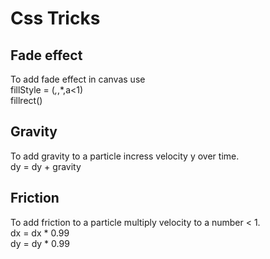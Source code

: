 # Css Tricks
## Fade effect
To add fade effect in canvas use\
fillStyle = (*,*,*,a<1)\
fillrect()
## Gravity
To add gravity to a particle incress velocity y over time.\
dy = dy + gravity

## Friction 
To add friction to a particle multiply velocity to a number < 1.\
dx = dx * 0.99\
dy = dy * 0.99

